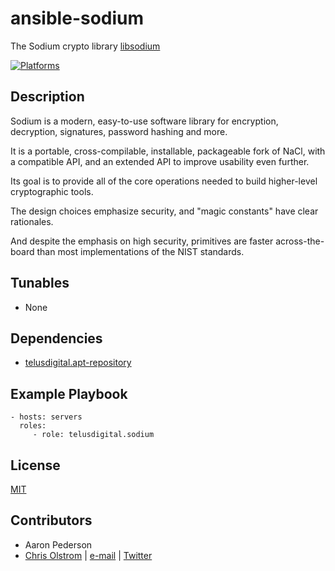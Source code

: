 # ansible-sodium

The Sodium crypto library [libsodium](https://download.libsodium.org/doc/)

[![Platforms](http://img.shields.io/badge/platforms-ubuntu-lightgrey.svg?style=flat)](#)

Description
-----------
Sodium is a modern, easy-to-use software library for encryption, decryption, signatures, password hashing and more.

It is a portable, cross-compilable, installable, packageable fork of NaCl, with a compatible API, and an extended API to improve usability even further.

Its goal is to provide all of the core operations needed to build higher-level cryptographic tools.

The design choices emphasize security, and "magic constants" have clear rationales.

And despite the emphasis on high security, primitives are faster across-the-board than most implementations of the NIST standards.

Tunables
--------
* None

Dependencies
------------
* [telusdigital.apt-repository](https://github.com/telusdigital/ansible-apt-repository/)

Example Playbook
----------------
    - hosts: servers
      roles:
         - role: telusdigital.sodium

License
-------
[MIT](https://tldrlegal.com/license/mit-license)

Contributors
------------
* Aaron Pederson
* [Chris Olstrom](https://colstrom.github.io/) | [e-mail](mailto:chris@olstrom.com) | [Twitter](https://twitter.com/ChrisOlstrom)
